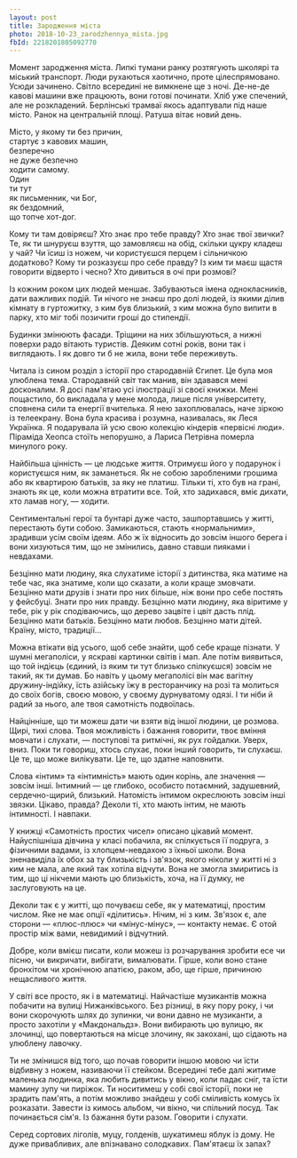```yaml
---
layout: post
title: Зародження міста
photo: 2018-10-23_zarodzhennya_mista.jpg
fbId: 2218201805092770
---
```


Момент зародження міста. Липкі тумани ранку розтягують школярі та міський транспорт. Люди рухаються хаотично, проте цілеспрямовано. Усюди зачинено. Світло всередині не вимкнене ще з ночі. Де-не-де кавові машини вже працюють, вони готові починати. Хліб уже спечений, але не розкладений. Берлінські трамваї якось адаптували під наше місто.  Ранок на центральній площі. Ратуша вітає новий день.

<!--more-->

Місто, у якому ти без причин,<br/>
стартує з кавових машин,<br/>
безперечно<br/>
не дуже безпечно<br/>
ходити самому.<br/>
Один<br/>
ти тут<br/>
як письменник, чи Бог,<br/>
як бездомний,<br/>
що топче хот-дог.<br/>

Кому ти там довіряєш? Хто знає про тебе правду? Хто знає твої звички? Те, як ти шнуруєш взуття, що замовляєш на обід, скільки цукру кладеш у чай? Чи їсиш із ножем, чи користуєшся перцем і сільничкою додатково? Кому ти розказуєш про себе правду? Із ким ти маєш щастя говорити відверто і чесно? Хто дивиться в очі при розмові?

Із кожним роком цих людей меншає. Забуваються імена однокласників, дати важливих подій. Ти нічого не знаєш про долі людей, із якими ділив кімнату в гуртожитку, з ким був близький, з ким можна було випити в парку, хто міг тобі позичити гроші до стипендії.

Будинки змінюють фасади. Тріщини на них збільшуються, а нижні поверхи радо вітають туристів. Деяким сотні років, вони так і виглядають. І як довго ти б не жила, вони тебе переживуть. 

Читала із сином розділ з історії про стародавній Єгипет. Це була моя улюблена тема. Стародавній світ так манив, він здавався мені досконалим. Я досі пам'ятаю усі ілюстрації зі своєї книжки. Мені пощастило, бо викладала у мене молода, лише після університету, сповнена сили та енергії вчителька. Я нею захоплювалась, наче зіркою із телеекрану. Вона була красива і розумна, називалась, як Леся Українка. Я подарувала їй усю свою колекцію кіндерів «первісні люди». Піраміда Хеопса стоїть непорушно, а Лариса Петрівна померла минулого року.

Найбільша цінність — це людське життя. Отримуєш його у подарунок і користуєшся ним, як заманеться. Як не собою заробленими грошима або як квартирою батьків, за яку не платиш. Тільки ті, хто був на грані, знають як це, коли можна втратити все. Той, хто задихався, вміє дихати, хто ламав ногу, — ходити. 

Сентиментальні герої та бунтарі дуже часто, зашпортавшись у житті, перестають бути собою. Замикаються, стають «нормальними», зрадивши усім своїм ідеям. Або ж їх відносить до зовсім іншого берега і вони хизуються тим, що не змінились, давно ставши пияками і невдахами. 

Безцінно мати людину, яка слухатиме історії з дитинства, яка матиме на тебе час, яка знатиме, коли що сказати, а коли краще змовчати. Безцінно мати друзів і знати про них більше, ніж вони про себе постять у фейсбуці. Знати про них правду. Безцінно мати людину, яка віритиме у тебе, рік у рік сподіваючись, що дерево зацвіте і цвіт дасть плід. Безцінно мати батьків. Безцінно мати любов. Безцінно мати дітей. Країну, місто, традиції...

Можна втікати від усього, щоб себе знайти, щоб себе краще пізнати. У шумні мегаполіси, у яскраві картинки світів і мап. Але потім виявиться, що той індієць (єдиний, із яким ти тут близько спілкуєшся) зовсім не такий, як ти думав. Бо навіть у цьому мегаполісі він має вагітну дружину-індійку, їсть азійську їжу в ресторанчику на розі та молиться до своїх богів, своєю мовою, у своєму дурнуватому одязі. І ти ніби й радий за нього, але твоя самотність подвоїлась.

Найцінніше, що ти можеш дати чи взяти від іншої людини, це розмова. Щирі, тихі слова. Твоя можливість і бажання говорити, твоє вміння мовчати і слухати, — поступові та ритмічні, як рух гойдалки. Уверх, вниз. Поки ти говориш, хтось слухає, поки інший говорить, ти слухаєш. Це те, що може вилікувати. Це те, що здатне наповнити.

Слова «інтим» та «інтимність» мають один корінь, але значення — зовсім інші.  Інтимний — це глибоко, особисто потаємний, задушевний, сердечно-щирий, близький. Натомість інтимом окреслюють зовсім інші звязки. Цікаво, правда? Деколи ті, хто мають інтим, не мають інтимності. І навпаки.

У книжці «Самотність простих чисел» описано цікавий момент. Найуспішніша дівчина у класі побачила, як спілкується її подруга, з фізичними вадами, із хлопцем-невдахою з їхньої школи. Вона зненавиділа їх обох за ту близькість і зв'язок, якого ніколи у житті ні з ким не мала, але який так хотіла відчути. Вона не змогла змиритись із тим, що ці нікчеми мають цю близькість, хоча, на її думку, не заслуговують на це.

Деколи так є у житті, що почуваєш себе, як у математиці, простим числом. Яке не має опції «ділитись». Нічим, ні з ким. Зв'язок є, але сторони — «плюс-плюс» чи «мінус-мінус», — контакту немає. Є отой простір між вами, невидимий і відчутний.

Добре, коли вмієш писати, коли можеш із розчарування зробити есе чи пісню, чи викричати, вибігати, вималювати. Гірше, коли воно стане бронхітом чи хронічною апатією, раком, або, ще гірше, причиною нещасливого життя.

У світі все просто, як і в математиці. Найчастіше музикантів можна побачити на вулиці Нижанківського. Без різниці, в яку пору року, і чи вони скорочують шлях до зупинки, чи вони давно не музиканти, а просто захотіли у «Макдональдз». Вони вибирають цю вулицю, як злочинці, що повертаються на місце злочину, як закохані, що сідають на улюблену лавочку. 

Ти не змінишся від того, що почав говорити іншою мовою чи їсти відбивну з ножем, називаючи її стейком. Всередині тебе далі житиме маленька людинка, яка любить дивитись у вікно, коли падає сніг, та їсти мамину зупу чи пиріжок. Ти носитимеш у собі свої історії, поки не зрадить пам'ять, а потім можливо знайдеш у собі сміливість комусь їх розказати. Завести із кимось альбом, чи вікно, чи спільний посуд. Так починається сім'я. Із бажання бути разом. Говорити і слухати.

Серед сортових ліголів, муцу, голденів, шукатимеш яблук із дому. Не дуже привабливих, але впізнавано солодкавих. Пам'ятаєш їх запах?

